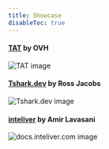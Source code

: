 ```yaml
---
title: Showcase
disableToc: true
---
```


#### [TAT](https://ovh.github.io/tat/overview/) by OVH
![TAT image](https://dykstrom.github.io/mazela-man/images/showcase/tat.png?width=50pc)

#### [Tshark.dev](https://tshark.dev) by Ross Jacobs
![Tshark.dev image](https://dykstrom.github.io/mazela-man/images/showcase/tshark_dev.png?width=50pc)

#### [inteliver](https://docs.inteliver.com) by Amir Lavasani
![docs.inteliver.com image](https://dykstrom.github.io/mazela-man/images/showcase/inteliver_docs.png?width=50pc)